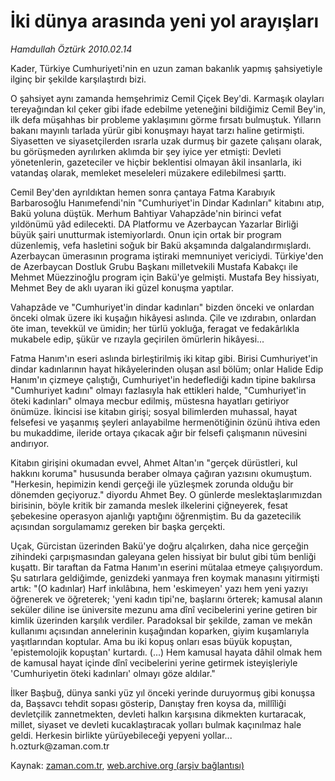 # İki dünya arasında yeni yol arayışları

*Hamdullah Öztürk 2010.02.14*

<td class="columnist-detail">
<p>Kader, Türkiye Cumhuriyeti'nin en uzun zaman bakanlık yapmış şahsiyetiyle ilginç bir şekilde karşılaştırdı bizi.</p>
<p>
<div id="haberMetinDiv">
<p>O şahsiyet aynı zamanda hemşehrimiz Cemil Çiçek Bey'di. Karmaşık olayları tereyağından kıl çeker gibi ifade edebilme yeteneğini bildiğimiz Cemil Bey'in, ilk defa müşahhas bir probleme yaklaşımını görme fırsatı bulmuştuk. Yılların bakanı mayınlı tarlada yürür gibi konuşmayı hayat tarzı haline getirmişti. Siyasetten ve siyasetçilerden ısrarla uzak durmuş bir gazete çalışanı olarak, bu görüşmeden ayrılırken aklımda bir şey iyice yer etmişti: Devleti yönetenlerin, gazeteciler ve hiçbir beklentisi olmayan âkil insanlarla, iki vatandaş olarak, memleket meseleleri müzakere edilebilmesi şarttı.
<p>Cemil Bey'den ayrıldıktan hemen sonra çantaya Fatma Karabıyık Barbarosoğlu Hanımefendi'nin "Cumhuriyet'in Dindar Kadınları" kitabını atıp, Bakü yoluna düştük. Merhum Bahtiyar Vahapzâde'nin birinci vefat yıldönümü yâd edilecekti. DA Platformu ve Azerbaycan Yazarlar Birliği büyük şairi unutturmak istemiyorlardı. Onun için ortak bir program düzenlemiş, vefa hasletini soğuk bir Bakü akşamında dalgalandırmışlardı. Azerbaycan ümerasının programa iştiraki memnuniyet vericiydi. Türkiye'den de Azerbaycan Dostluk Grubu Başkanı milletvekili Mustafa Kabakçı ile Mehmet Müezzinoğlu program için Bakü'ye gelmişti. Mustafa Bey hissiyatı, Mehmet Bey de aklı uyaran iki güzel konuşma yaptılar.
<p>Vahapzâde ve "Cumhuriyet'in dindar kadınları" bizden önceki ve onlardan önceki olmak üzere iki kuşağın hikâyesi aslında. Çile ve ızdırabın, onlardan öte iman, tevekkül ve ümidin; her türlü yokluğa, feragat ve fedakârlıkla mukabele edip, şükür ve rızayla geçirilen ömürlerin hikâyesi...
<p>Fatma Hanım'ın eseri aslında birleştirilmiş iki kitap gibi. Birisi Cumhuriyet'in dindar kadınlarının hayat hikâyelerinden oluşan asıl bölüm; onlar Halide Edip Hanım'ın çizmeye çalıştığı, Cumhuriyet'in hedeflediği kadın tipine bakılırsa "Cumhuriyet kadını" olmayı fazlasıyla hak ettikleri halde, "Cumhuriyet'in öteki kadınları" olmaya mecbur edilmiş, müstesna hayatları getiriyor önümüze. İkincisi ise kitabın girişi; sosyal bilimlerden muhassal, hayat felsefesi ve yaşanmış şeyleri anlayabilme hermenötiğinin özünü ihtiva eden bu mukaddime, ileride ortaya çıkacak ağır bir felsefi çalışmanın nüvesini andırıyor.
<p>Kitabın girişini okumadan evvel, Ahmet Altan'ın "gerçek dürüstleri, kul hakkını koruma" hususunda beraber olmaya çağıran yazısını okumuştum. "Herkesin, hepimizin kendi gerçeği ile yüzleşmek zorunda olduğu bir dönemden geçiyoruz." diyordu Ahmet Bey. O günlerde meslektaşlarımızdan birisinin, böyle kritik bir zamanda meslek ilkelerini çiğneyerek, fesat şebekesine operasyon ajanlığı yaptığını öğrenmiştim. Bu da gazetecilik açısından sorgulamamız gereken bir başka gerçekti.
<p>Uçak, Gürcistan üzerinden Bakü'ye doğru alçalırken, daha nice gerçeğin zihindeki çarpışmasından galeyana gelen hissiyat bir bulut gibi tüm benliği kuşattı. Bir taraftan da Fatma Hanım'ın eserini mütalaa etmeye çalışıyordum. Şu satırlara geldiğimde, genizdeki yanmaya fren koymak manasını yitirmişti artık: "(O kadınlar) Harf inkılâbına, hem 'eskimeyen' yazı hem yeni yazıyı öğrenerek ve öğreterek; 'yeni kadın tipi'ne, başlarını örterek; kamusal alanın seküler diline ise üniversite mezunu ama dînî vecibelerini yerine getiren bir kimlik üzerinden karşılık verdiler. Paradoksal bir şekilde, zaman ve mekân kullanımı açısından annelerinin kuşağından koparken, giyim kuşamlarıyla yaşıtlarından koptular. Ama bu iki kopuş onları esas büyük kopuştan, 'epistemolojik kopuştan' kurtardı. (...) Hem kamusal hayata dâhil olmak hem de kamusal hayat içinde dînî vecibelerini yerine getirmek isteyişleriyle 'Cumhuriyetin öteki kadınları' olmayı göze aldılar."
<p>İlker Başbuğ, dünya sanki yüz yıl önceki yerinde duruyormuş gibi konuşsa da, Başsavcı tehdit sopası gösterip, Danıştay fren koysa da, millîliği devletçilik zannetmekten, devleti halkın karşısına dikmekten kurtaracak, millet, siyaset ve devleti kucaklaştıracak yolları bulmak kaçınılmaz hale geldi. Herkesin birlikte yürüyebileceği yepyeni yollar... h.ozturk@zaman.com.tr</p></p></p></p></p></p></p></div>
</p>
<a href="http://web.archive.org/web/20110107110832/mailto:h.ozturk@zaman.com.tr">
</a></td>

Kaynak: [zaman.com.tr](http://zaman.com.tr/yazar.do?yazino=951385), [web.archive.org (arşiv bağlantısı)](http://web.archive.org/web/20110107110832/http://www.zaman.com.tr/yazar.do?yazino=951385)
